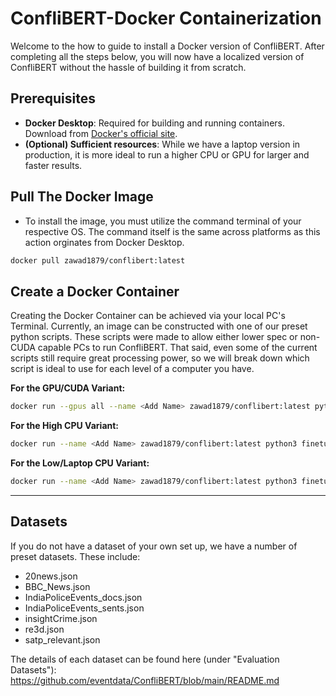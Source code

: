 # ConfliBERT-Docker Containerization

Welcome to the how to guide to install a Docker version of ConfliBERT. After completing all the steps below, you will now have a localized version of ConfliBERT without the hassle of building it from scratch. 

## Prerequisites
- **Docker Desktop**: Required for building and running containers. Download from [Docker's official site](https://www.docker.com/products/docker-desktop/).
- **(Optional) Sufficient resources**: While we have a laptop version in production, it is more ideal to run a higher CPU or GPU for larger and faster results.

## Pull The Docker Image
- To install the image, you must utilize the command terminal of your respective OS. The command itself is the same across platforms as this action orginates from Docker Desktop.

```bash
docker pull zawad1879/conflibert:latest
```

## Create a Docker Container

Creating the Docker Container can be achieved via your local PC's Terminal. Currently, an image can be constructed with one of our preset python scripts. These scripts were made to allow either lower spec or non-CUDA capable PCs to run ConfliBERT. That said, even some of the current scripts still require great processing power, so we will break down which script is ideal to use for each level of a computer you have.

**For the GPU/CUDA Variant:**
```bash
docker run --gpus all --name <Add Name> zawad1879/conflibert:latest python3 finetune_data.py --dataset <Add Desired Dataset> --report_per_epoch
```

**For the High CPU Variant:**
```bash
docker run --name <Add Name> zawad1879/conflibert:latest python3 finetune_data_cpu.py --dataset <Add Desired Dataset> --report_per_epoch
```

**For the Low/Laptop CPU Variant:**
```bash
docker run --name <Add Name> zawad1879/conflibert:latest python3 finetune_data_cpu.py --dataset <Add Desired Dataset> --report_per_epoch
```
---

## Datasets

If you do not have a dataset of your own set up, we have a number of preset datasets. These include:
- 20news.json
- BBC_News.json
- IndiaPoliceEvents_docs.json
- IndiaPoliceEvents_sents.json
- insightCrime.json
- re3d.json
- satp_relevant.json
  
The details of each dataset can be found here (under "Evaluation Datasets"): https://github.com/eventdata/ConfliBERT/blob/main/README.md
